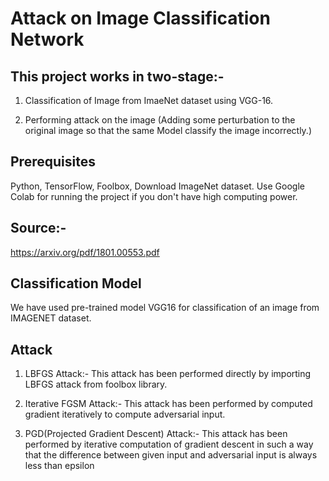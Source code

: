 # Attack on Image Classification Network

## This project works in two-stage:-
1. Classification of Image from ImaeNet dataset using VGG-16.

2. Performing attack on the image (Adding some perturbation to the original image so that the same Model classify the image incorrectly.)


## Prerequisites
Python, TensorFlow, Foolbox, Download ImageNet dataset.
Use Google Colab for running the project if you don't have high computing power.

## Source:-
https://arxiv.org/pdf/1801.00553.pdf

## Classification Model
We have used pre-trained model VGG16 for classification of an image from IMAGENET dataset.

## Attack
1. LBFGS Attack:-
This attack has been performed directly by importing LBFGS attack from foolbox library.

2. Iterative FGSM Attack:-
This attack has been performed by computed gradient iteratively to compute adversarial input.

3. PGD(Projected Gradient Descent) Attack:-
 This attack has been performed by iterative computation of gradient descent in such a way that the difference between given input and adversarial input is always less than epsilon
